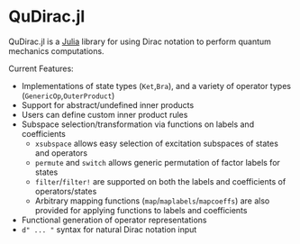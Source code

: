 # QuDirac.jl

QuDirac.jl is a [Julia](http://julialang.org/) library for using Dirac notation to perform 
quantum mechanics computations. 

Current Features:

- Implementations of state types (`Ket`,`Bra`), and a variety of operator types (`GenericOp`,`OuterProduct`)
- Support for abstract/undefined inner products
- Users can define custom inner product rules
- Subspace selection/transformation via functions on labels and coefficients
    - `xsubspace` allows easy selection of excitation subspaces of states and operators
    - `permute` and `switch` allows generic permutation of factor labels for states
    - `filter`/`filter!` are supported on both the labels and coefficients of operators/states
    - Arbitrary mapping functions (`map`/`maplabels`/`mapcoeffs`) are also provided for applying functions to labels and coefficients
- Functional generation of operator representations
- `d" ... "` syntax for natural Dirac notation input